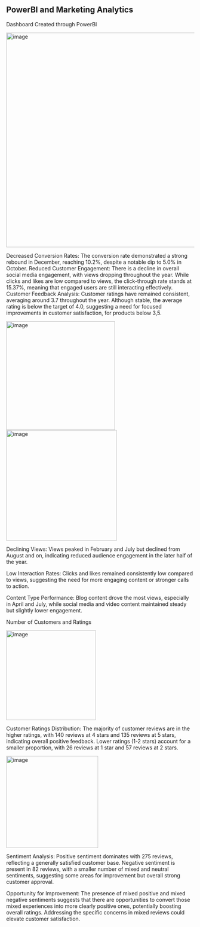 ## PowerBI and Marketing Analytics 

Dashboard Created through PowerBI

<img width="574" alt="image" src="https://github.com/user-attachments/assets/8a1ec409-07bc-4caf-becc-a30fd3a211f8" />


Decreased Conversion Rates: The conversion rate demonstrated a strong rebound in December, reaching 10.2%, despite a notable dip to 5.0% in October.
Reduced Customer Engagement:
There is a decline in overall social media engagement, with views dropping throughout the year.
While clicks and likes are low compared to views, the click-through rate stands at 15.37%, meaning that engaged users are still interacting effectively.
Customer Feedback Analysis:
Customer ratings have remained consistent, averaging around 3.7 throughout the year.
Although stable, the average rating is below the target of 4.0, suggesting a need for focused improvements in customer satisfaction, for products below 3,5.

<img width="291" alt="image" src="https://github.com/user-attachments/assets/e8aa77ab-2fa3-44b7-85b6-39e592a67831" />

<img width="296" alt="image" src="https://github.com/user-attachments/assets/9520092a-a35d-493d-84f9-db63629ccd5e" />

Declining Views:
Views peaked in February and July but declined from August and on, indicating reduced audience engagement in the later half of the year.

Low Interaction Rates:
Clicks and likes remained consistently low compared to views, suggesting the need for more engaging content or stronger calls to action.

Content Type Performance:
Blog content drove the most views, especially in April and July, while social media and video content maintained steady but slightly lower engagement.

Number of Customers and Ratings

<img width="240" alt="image" src="https://github.com/user-attachments/assets/497b7175-e36d-4729-85b7-96da7a7b0e77" />

Customer Ratings Distribution:
The majority of customer reviews are in the higher ratings, with 140 reviews at 4 stars and 135 reviews at 5 stars, indicating overall positive feedback. Lower ratings (1-2 stars) account for a smaller proportion, with 26 reviews at 1 star and 57 reviews at 2 stars.

<img width="246" alt="image" src="https://github.com/user-attachments/assets/55241d26-b2ea-4c7c-950f-e3d4e32fa643" />

Sentiment Analysis:
Positive sentiment dominates with 275 reviews, reflecting a generally satisfied customer base. Negative sentiment is present in 82 reviews, with a smaller number of mixed and neutral sentiments, suggesting some areas for improvement but overall strong customer approval.

Opportunity for Improvement:
The presence of mixed positive and mixed negative sentiments suggests that there are opportunities to convert those mixed experiences into more clearly positive ones, potentially boosting overall ratings. Addressing the specific concerns in mixed reviews could elevate customer satisfaction.







